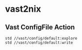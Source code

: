 # vast2nix

## Vast ConfigFile Action

```
std //vast/config/default:explore
std //vast/config/default:write
```
